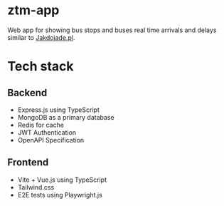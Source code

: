 # ztm-app

Web app for showing bus stops and buses real time arrivals and delays similar to [Jakdojade.pl](https://jakdojade.pl).

# Tech stack

## Backend

- Express.js using TypeScript
- MongoDB as a primary database
- Redis for cache
- JWT Authentication
- OpenAPI Specification

## Frontend

- Vite + Vue.js using TypeScript
- Tailwind.css
- E2E tests using Playwright.js
